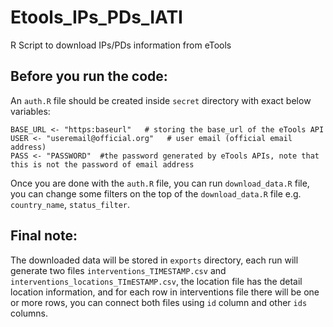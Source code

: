# Etools_IPs_PDs_IATI
R Script to download IPs/PDs information from eTools
## Before you run the code:
An `auth.R` file should be created inside `secret` directory with exact below variables:
```
BASE_URL <- "https:baseurl"   # storing the base_url of the eTools API
USER <- "useremail@official.org"   # user email (official email address)
PASS <- "PASSWORD"  #the password generated by eTools APIs, note that this is not the password of email address

```

Once you are done with the `auth.R` file, you can run `download_data.R` file, you can change some filters on the top of the `download_data.R` file e.g. `country_name`, `status_filter`. 

## Final note:
The downloaded data will be stored in `exports` directory, each run will generate two files `interventions_TIMESTAMP.csv` and `interventions_locations_TImESTAMP.csv`, the location file has the detail location information, and for each row in interventions file there will be one or more rows, you can connect both files using `id` column and other `ids` columns. 